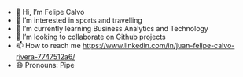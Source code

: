 - 👋 Hi, I’m Felipe Calvo
- 👀 I’m interested in sports and travelling
- 🌱 I’m currently learning Business Analytics and Technology 
- 💞️ I’m looking to collaborate on Github projects
- 📫 How to reach me https://www.linkedin.com/in/juan-felipe-calvo-rivera-7747512a6/
- 😄 Pronouns: Pipe
  

<!---
Milo1402/Milo1402 is a ✨ special ✨ repository because its `README.md` (this file) appears on your GitHub profile.
You can click the Preview link to take a look at your changes.
--->
